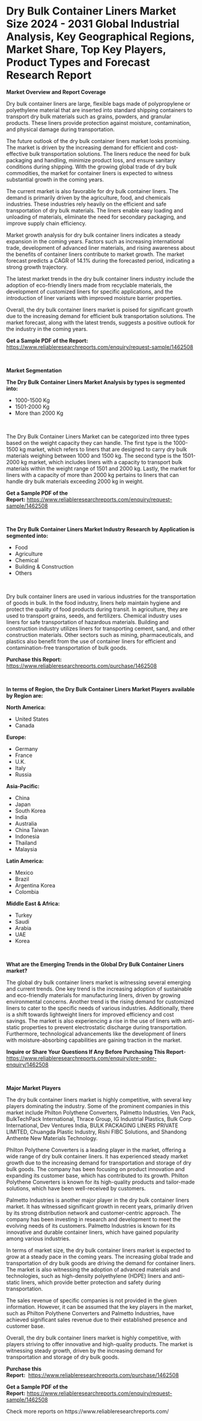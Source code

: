 <p><h1>Dry Bulk Container Liners Market Size 2024 - 2031 Global Industrial Analysis, Key Geographical Regions, Market Share, Top Key Players, Product Types and Forecast Research Report</h1></p><p><strong>Market Overview and Report Coverage</strong></p>
<p><p>Dry bulk container liners are large, flexible bags made of polypropylene or polyethylene material that are inserted into standard shipping containers to transport dry bulk materials such as grains, powders, and granular products. These liners provide protection against moisture, contamination, and physical damage during transportation.</p><p>The future outlook of the dry bulk container liners market looks promising. The market is driven by the increasing demand for efficient and cost-effective bulk transportation solutions. The liners reduce the need for bulk packaging and handling, minimize product loss, and ensure sanitary conditions during shipping. With the growing global trade of dry bulk commodities, the market for container liners is expected to witness substantial growth in the coming years.</p><p>The current market is also favorable for dry bulk container liners. The demand is primarily driven by the agriculture, food, and chemicals industries. These industries rely heavily on the efficient and safe transportation of dry bulk materials. The liners enable easy loading and unloading of materials, eliminate the need for secondary packaging, and improve supply chain efficiency.</p><p>Market growth analysis for dry bulk container liners indicates a steady expansion in the coming years. Factors such as increasing international trade, development of advanced liner materials, and rising awareness about the benefits of container liners contribute to market growth. The market forecast predicts a CAGR of 14.1% during the forecasted period, indicating a strong growth trajectory.</p><p>The latest market trends in the dry bulk container liners industry include the adoption of eco-friendly liners made from recyclable materials, the development of customized liners for specific applications, and the introduction of liner variants with improved moisture barrier properties.</p><p>Overall, the dry bulk container liners market is poised for significant growth due to the increasing demand for efficient bulk transportation solutions. The market forecast, along with the latest trends, suggests a positive outlook for the industry in the coming years.</p></p>
<p><strong>Get a Sample PDF of the Report:</strong> <a href="https://www.reliableresearchreports.com/enquiry/request-sample/1462508">https://www.reliableresearchreports.com/enquiry/request-sample/1462508</a></p>
<p>&nbsp;</p>
<p><strong>Market Segmentation</strong></p>
<p><strong>The Dry Bulk Container Liners Market Analysis by types is segmented into:</strong></p>
<p><ul><li>1000-1500 Kg</li><li>1501-2000 Kg</li><li>More than 2000 Kg</li></ul></p>
<p>&nbsp;</p>
<p><p>The Dry Bulk Container Liners Market can be categorized into three types based on the weight capacity they can handle. The first type is the 1000-1500 kg market, which refers to liners that are designed to carry dry bulk materials weighing between 1000 and 1500 kg. The second type is the 1501-2000 kg market, which includes liners with a capacity to transport bulk materials within the weight range of 1501 and 2000 kg. Lastly, the market for liners with a capacity of more than 2000 kg pertains to liners that can handle dry bulk materials exceeding 2000 kg in weight.</p></p>
<p><strong>Get a Sample PDF of the Report:</strong>&nbsp;<a href="https://www.reliableresearchreports.com/enquiry/request-sample/1462508">https://www.reliableresearchreports.com/enquiry/request-sample/1462508</a></p>
<p>&nbsp;</p>
<p><strong>The Dry Bulk Container Liners Market Industry Research by Application is segmented into:</strong></p>
<p><ul><li>Food</li><li>Agriculture</li><li>Chemical</li><li>Building & Construction</li><li>Others</li></ul></p>
<p>&nbsp;</p>
<p><p>Dry bulk container liners are used in various industries for the transportation of goods in bulk. In the food industry, liners help maintain hygiene and protect the quality of food products during transit. In agriculture, they are used to transport grains, seeds, and fertilizers. Chemical industry uses liners for safe transportation of hazardous materials. Building and construction industry utilizes liners for transporting cement, sand, and other construction materials. Other sectors such as mining, pharmaceuticals, and plastics also benefit from the use of container liners for efficient and contamination-free transportation of bulk goods.</p></p>
<p><strong>Purchase this Report:</strong>&nbsp; <a href="https://www.reliableresearchreports.com/purchase/1462508">https://www.reliableresearchreports.com/purchase/1462508</a></p>
<p>&nbsp;</p>
<p><strong>In terms of Region, the Dry Bulk Container Liners Market Players available by Region are:</strong></p>
<p>
    <p> <strong> North America: </strong>
        <ul>
            <li>United States</li>
            <li>Canada</li>
        </ul>
        </p> 
    <p> <strong> Europe: </strong>
        <ul>
            <li>Germany</li>
            <li>France</li>
            <li>U.K.</li>
            <li>Italy</li>
            <li>Russia</li>
        </ul>
        </p> 
    <p> <strong> Asia-Pacific: </strong>
        <ul>
            <li>China</li>
            <li>Japan</li>
            <li>South Korea</li>
            <li>India</li>
            <li>Australia</li>
            <li>China Taiwan</li>
            <li>Indonesia</li>
            <li>Thailand</li>
            <li>Malaysia</li>
        </ul>
        </p> 
    <p> <strong> Latin America: </strong>
        <ul>
            <li>Mexico</li>
            <li>Brazil</li>
            <li>Argentina Korea</li>
            <li>Colombia</li>
        </ul>
        </p> 
    <p> <strong> Middle East & Africa: </strong>
        <ul>
            <li>Turkey</li>
            <li>Saudi</li>
            <li>Arabia</li>
            <li>UAE</li>
            <li>Korea</li>
        </ul>
    </p>
    </p>
<p>&nbsp;</p>
<p><strong>What are the Emerging Trends in the Global Dry Bulk Container Liners market?</strong></p>
<p><p>The global dry bulk container liners market is witnessing several emerging and current trends. One key trend is the increasing adoption of sustainable and eco-friendly materials for manufacturing liners, driven by growing environmental concerns. Another trend is the rising demand for customized liners to cater to the specific needs of various industries. Additionally, there is a shift towards lightweight liners for improved efficiency and cost savings. The market is also experiencing a rise in the use of liners with anti-static properties to prevent electrostatic discharge during transportation. Furthermore, technological advancements like the development of liners with moisture-absorbing capabilities are gaining traction in the market.</p></p>
<p><strong>Inquire or Share Your Questions If Any Before Purchasing This Report</strong>- <a href="https://www.reliableresearchreports.com/enquiry/pre-order-enquiry/1462508">https://www.reliableresearchreports.com/enquiry/pre-order-enquiry/1462508</a></p>
<p>&nbsp;</p>
<p><strong>Major Market Players</strong></p>
<p><p>The dry bulk container liners market is highly competitive, with several key players dominating the industry. Some of the prominent companies in this market include Philton Polythene Converters, Palmetto Industries, Ven Pack, BulkTechPack International, Thrace Group, IG Industrial Plastics, Bulk Corp International, Dev Ventures India, BULK PACKAGING LINERS PRIVATE LIMITED, Chuangda Plastic Industry, Rishi FIBC Solutions, and Shandong Anthente New Materials Technology.</p><p>Philton Polythene Converters is a leading player in the market, offering a wide range of dry bulk container liners. It has experienced steady market growth due to the increasing demand for transportation and storage of dry bulk goods. The company has been focusing on product innovation and expanding its customer base, which has contributed to its growth. Philton Polythene Converters is known for its high-quality products and tailor-made solutions, which have been well-received by customers.</p><p>Palmetto Industries is another major player in the dry bulk container liners market. It has witnessed significant growth in recent years, primarily driven by its strong distribution network and customer-centric approach. The company has been investing in research and development to meet the evolving needs of its customers. Palmetto Industries is known for its innovative and durable container liners, which have gained popularity among various industries.</p><p>In terms of market size, the dry bulk container liners market is expected to grow at a steady pace in the coming years. The increasing global trade and transportation of dry bulk goods are driving the demand for container liners. The market is also witnessing the adoption of advanced materials and technologies, such as high-density polyethylene (HDPE) liners and anti-static liners, which provide better protection and safety during transportation.</p><p>The sales revenue of specific companies is not provided in the given information. However, it can be assumed that the key players in the market, such as Philton Polythene Converters and Palmetto Industries, have achieved significant sales revenue due to their established presence and customer base.</p><p>Overall, the dry bulk container liners market is highly competitive, with players striving to offer innovative and high-quality products. The market is witnessing steady growth, driven by the increasing demand for transportation and storage of dry bulk goods.</p></p>
<p><strong>Purchase this Report:</strong>&nbsp;&nbsp;<a href="https://www.reliableresearchreports.com/purchase/1462508">https://www.reliableresearchreports.com/purchase/1462508</a></p>
<p></p>
<p><strong>Get a Sample PDF of the Report:</strong>&nbsp;<a href="https://www.reliableresearchreports.com/enquiry/request-sample/1462508">https://www.reliableresearchreports.com/enquiry/request-sample/1462508</a></p>
<p>Check more reports on https://www.reliableresearchreports.com/</p>